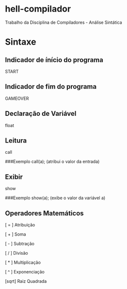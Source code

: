 # hell-compilador
Trabalho da Disciplina de Compiladores - Análise Sintática

# Sintaxe
## Indicador de ínício do programa
START

## Indicador de fim do programa
GAMEOVER

## Declaração de Variável
float


## Leitura
call

###Exemplo
call(a); (atribui o valor da entrada)

## Exibir 
show

###Exemplo
show(a); (exibe o valor da variável a)

## Operadores Matemáticos

[ = ] Atribuição

[ + ] Soma

[ - ] Subtração

[ / ] Divisão

[ * ] Multiplicação

[ ^ ] Exponenciação

[sqrt] Raiz Quadrada

#
